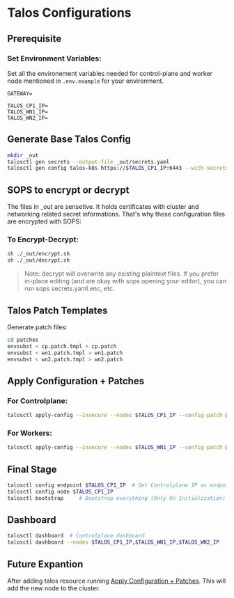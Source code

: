 # Talos Configurations

## Prerequisite
### Set Environment Variables:
Set all the environement variables needed for control-plane and worker node mentioned in `.env.example` for your environment.
```.env
GATEWAY=

TALOS_CP1_IP=
TALOS_WN1_IP=
TALOS_WN2_IP=
```

## Generate Base Talos Config

```bash
mkdir _out
talosctl gen secrets --output-file _out/secrets.yaml
talosctl gen config talos-k8s https://$TALOS_CP1_IP:6443 --with-secrets _out/secrets.yaml --install-disk /dev/sda --output-dir _out
```

## SOPS to encrypt or decrypt
The files in _out are sensetive. It holds certificates with cluster and networking related secret informations. That's why these configuration files are encrypted with SOPS:

### To Encrypt-Decrypt:
```bash
sh ./_out/encrypt.sh
sh ./_out/decrypt.sh
```

 >Note: decrypt will overwrite any existing plaintext files. If you prefer
 in-place editing (and are okay with sops opening your editor), you can run sops
 secrets.yaml.enc, etc.

## Talos Patch Templates

Generate patch files:
```bash
cd patches
envsubst < cp.patch.tmpl > cp.patch
envsubst < wn1.patch.tmpl > wn1.patch
envsubst < wn2.patch.tmpl > wn2.patch
```

## Apply Configuration + Patches

### For Controlplane:
```bash
talosctl apply-config --insecure --nodes $TALOS_CP1_IP --config-patch @./patches/cp.patch --talosconfig ./_out/talosconfig --file ./_out/controlplane.yaml
```

### For Workers:
```bash
talosctl apply-config --insecure --nodes $TALOS_WN1_IP --config-patch @./patches/wn1.patch --talosconfig ./_out/talosconfig --file ./_out/worker.yaml
```

## Final Stage

```bash
talosctl config endpoint $TALOS_CP1_IP  # Set Controlplane IP as endpoint
talosctl config node $TALOS_CP1_IP
talosctl bootstrap     # Bootstrap everything (Only On Initialization)
```

## Dashboard

```bash
talosctl dashboard  # Controlplane dashboard
talosctl dashboard --nodes $TALOS_CP1_IP,$TALOS_WN1_IP,$TALOS_WN2_IP
```

## Future Expantion

After adding talos resource running [Apply Configuration + Patches](#apply-configuration--patches). This will add the new node to the cluster.
